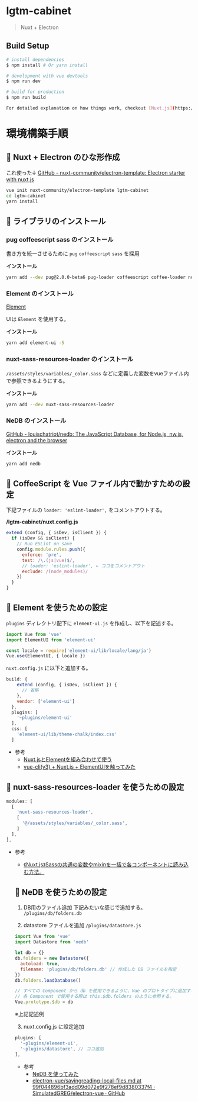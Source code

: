 # lgtm-cabinet

> Nuxt + Electron

## Build Setup

``` bash
# install dependencies
$ npm install # Or yarn install

# development with vue devtools
$ npm run dev

# build for production
$ npm run build

For detailed explanation on how things work, checkout [Nuxt.js](https://github.com/nuxt/nuxt.js), [Electron.js](https://electronjs.org/), and [electron-builder](https://www.electron.build/).
```

# 環境構築手順

## 📌 Nuxt + Electron のひな形作成
これ使った↓
[GitHub - nuxt-community/electron-template: Electron starter with nuxt.js](https://github.com/nuxt-community/electron-template)
```bash
vue init nuxt-community/electron-template lgtm-cabinet
cd lgtm-cabinet
yarn install
```

## 📌 ライブラリのインストール
### pug coffeescript sass のインストール
書き方を統一させるために `pug` `coffeescript` `sass` を採用

**インストール**
```bash
yarn add --dev pug@2.0.0-beta6 pug-loader coffeescript coffee-loader node-sass sass-loader
```

### Element のインストール
[Element](http://element.eleme.io/#/en-US/component/installation)

UIは `Element` を使用する。

**インストール**
```bash
yarn add element-ui -S
```

### nuxt-sass-resources-loader のインストール
`/assets/styles/variables/_color.sass` などに定義した変数をvueファイル内で参照できるようにする。

**インストール**
```bash
yarn add --dev nuxt-sass-resources-loader
```

### NeDB のインストール
[GitHub - louischatriot/nedb: The JavaScript Database, for Node.js, nw.js, electron and the browser](https://github.com/louischatriot/nedb)

**インストール**
```bash
yarn add nedb
```

## 📌 CoffeeScript を Vue ファイル内で動かすための設定
下記ファイルの `loader: 'eslint-loader',` をコメントアウトする。

**/lgtm-cabinet/nuxt.config.js**
```js
extend (config, { isDev, isClient }) {
  if (isDev && isClient) {
    // Run ESLint on save
    config.module.rules.push({
      enforce: 'pre',
      test: /\.(js|vue)$/,
      // loader: 'eslint-loader', ← ココをコメントアウト
      exclude: /(node_modules)/
    })
  }
}
```

## 📌 Element を使うための設定
`plugins` ディレクトリ配下に `element-ui.js` を作成し、以下を記述する。

```js
import Vue from 'vue'
import ElementUI from 'element-ui'

const locale = require('element-ui/lib/locale/lang/ja')
Vue.use(ElementUI, { locale })
```

`nuxt.config.js` に以下と追加する。
```js
build: {
    extend (config, { isDev, isClient }) {
      // 省略
    },
    vendor: ['element-ui']
  },
  plugins: [
    '~plugins/element-ui'
  ],
  css: [
    'element-ui/lib/theme-chalk/index.css'
  ]
```

- 参考
  - [Nuxt.jsとElementを組み合わせて使う](https://qiita.com/teriyakisan/items/9c2f479c30b8a829eb7c)
  - [vue-cli(v3) + Nuxt.js + ElementUIを触ってみた](https://qiita.com/locol23/items/faaa1c4f161b808b79d8)

## 📌 nuxt-sass-resources-loader を使うための設定
```js
modules: [
  [
    'nuxt-sass-resources-loader',
    [
      '@/assets/styles/variables/_color.sass',
    ]
  ],
],
```

- 参考
  - [《Nuxt.js》Sassの共通の変数やmixinを一括で各コンポーネントに読み込む方法。](https://qiita.com/uto-usui/items/6b745203fa6fad577877)

  ## 📌 NeDB を使うための設定
  1. DB用のファイル追加
  下記みたいな感じで追加する。
  `/plugins/db/folders.db`

  2. datastore ファイルを追加
  `/plugins/datastore.js`
  ```js
  import Vue from 'vue'
  import Datastore from 'nedb'

  let db = {}
  db.folders = new Datastore({
    autoload: true,
    filename: 'plugins/db/folders.db' // 作成した DB ファイルを指定
  })
  db.folders.loadDatabase()

  // すべての Component から db を使用できるように、Vue のプロトタイプに追加する。
  // 各 Component で使用する際は this.$db.folders のように参照する。
  Vue.prototype.$db = db
  ```
  ※上記記述例

  3. nuxt.config.js に設定追加
  ```js
  plugins: [
    '~plugins/element-ui',
    '~plugins/datastore', // ココ追加
  ],
  ```

  - 参考
    - [NeDB を使ってみた](https://qiita.com/tinymouse/items/0731eef4aebf2779bd0b)
    - [electron-vue/savingreading-local-files.md at 99f044896bf3add09d072e9f278ef9d8380337f4 · SimulatedGREG/electron-vue · GitHub](https://github.com/SimulatedGREG/electron-vue/blob/99f044896bf3add09d072e9f278ef9d8380337f4/docs/ja/savingreading-local-files.md)
